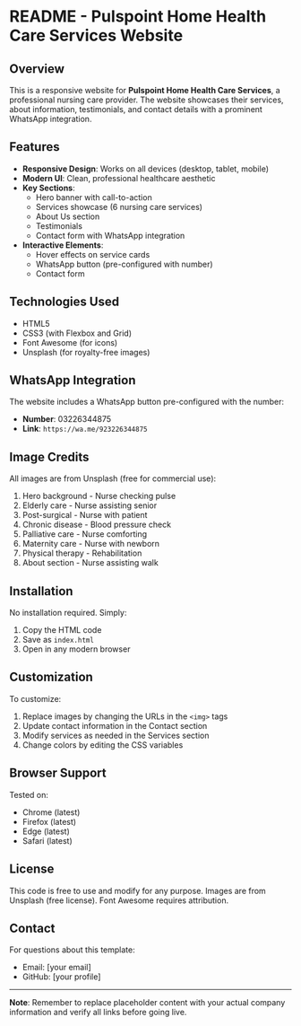 # README - Pulspoint Home Health Care Services Website

## Overview
This is a responsive website for **Pulspoint Home Health Care Services**, a professional nursing care provider. The website showcases their services, about information, testimonials, and contact details with a prominent WhatsApp integration.

## Features
- **Responsive Design**: Works on all devices (desktop, tablet, mobile)
- **Modern UI**: Clean, professional healthcare aesthetic
- **Key Sections**:
  - Hero banner with call-to-action
  - Services showcase (6 nursing care services)
  - About Us section
  - Testimonials
  - Contact form with WhatsApp integration
- **Interactive Elements**:
  - Hover effects on service cards
  - WhatsApp button (pre-configured with number)
  - Contact form

## Technologies Used
- HTML5
- CSS3 (with Flexbox and Grid)
- Font Awesome (for icons)
- Unsplash (for royalty-free images)

## WhatsApp Integration
The website includes a WhatsApp button pre-configured with the number:
- **Number**: 03226344875
- **Link**: `https://wa.me/923226344875`

## Image Credits
All images are from Unsplash (free for commercial use):
1. Hero background - Nurse checking pulse
2. Elderly care - Nurse assisting senior
3. Post-surgical - Nurse with patient
4. Chronic disease - Blood pressure check
5. Palliative care - Nurse comforting
6. Maternity care - Nurse with newborn
7. Physical therapy - Rehabilitation
8. About section - Nurse assisting walk

## Installation
No installation required. Simply:
1. Copy the HTML code
2. Save as `index.html`
3. Open in any modern browser

## Customization
To customize:
1. Replace images by changing the URLs in the `<img>` tags
2. Update contact information in the Contact section
3. Modify services as needed in the Services section
4. Change colors by editing the CSS variables

## Browser Support
Tested on:
- Chrome (latest)
- Firefox (latest)
- Edge (latest)
- Safari (latest)

## License
This code is free to use and modify for any purpose. Images are from Unsplash (free license). Font Awesome requires attribution.

## Contact
For questions about this template:
- Email: [your email]
- GitHub: [your profile]

---

**Note**: Remember to replace placeholder content with your actual company information and verify all links before going live.
